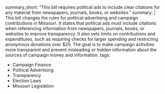 summary_short: "This bill requires political ads to include clear citations for any material from newspapers, journals, books, or websites."
summary: |
  This bill changes the rules for political advertising and campaign contributions in Missouri. It states that political ads must include citations when referencing information from newspapers, journals, books, or websites to improve transparency. It also sets limits on contributions and expenditures, such as requiring checks for larger spending and restricting anonymous donations over $25. The goal is to make campaign activities more transparent and prevent misleading or hidden information about the sources of campaign money and information.
tags:
  - Campaign Finance
  - Political Advertising
  - Transparency
  - Election Laws
  - Missouri Legislation
